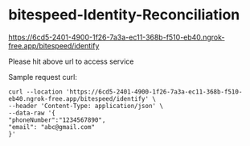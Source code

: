 # bitespeed-Identity-Reconciliation

https://6cd5-2401-4900-1f26-7a3a-ec11-368b-f510-eb40.ngrok-free.app/bitespeed/identify

Please hit above url to access service


Sample request curl:
```
curl --location 'https://6cd5-2401-4900-1f26-7a3a-ec11-368b-f510-eb40.ngrok-free.app/bitespeed/identify' \
--header 'Content-Type: application/json' \
--data-raw '{
"phoneNumber":"1234567890",
"email": "abc@gmail.com"
}'
```
